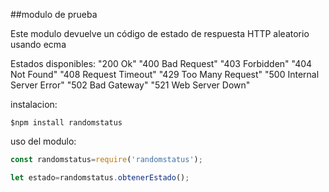 ##modulo de prueba

Este modulo devuelve un código de estado de respuesta HTTP aleatorio usando ecma

Estados disponibles:
    "200 Ok"
    "400 Bad Request"
    "403 Forbidden"
    "404 Not Found"
    "408 Request Timeout"
    "429 Too Many Request"
    "500 Internal Server Error"
    "502 Bad Gateway"
    "521 Web Server Down"

instalacion:
```
$npm install randomstatus
```

uso del modulo:
```js
const randomstatus=require('randomstatus');

let estado=randomstatus.obtenerEstado();
```
